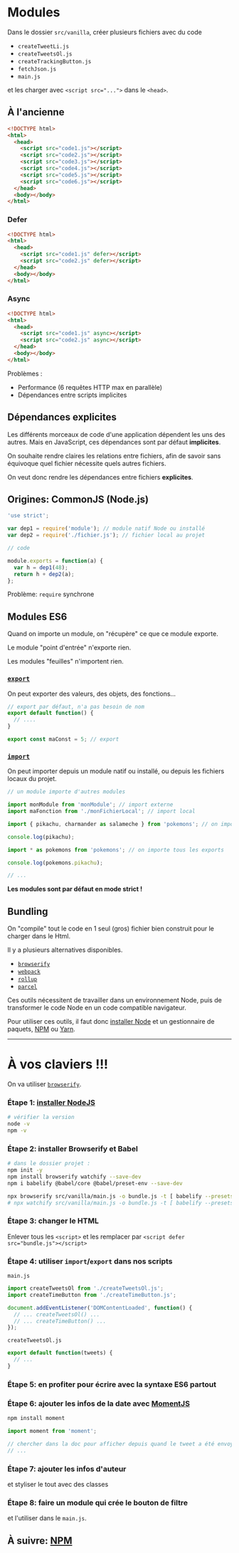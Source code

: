 # Modules

Dans le dossier `src/vanilla`, créer plusieurs fichiers avec du code

- `createTweetLi.js`
- `createTweetsOl.js`
- `createTrackingButton.js`
- `fetchJson.js`
- `main.js`

et les charger avec `<script src="...">` dans le `<head>`.

## À l'ancienne

```html
<!DOCTYPE html>
<html>
  <head>
    <script src="code1.js"></script>
    <script src="code2.js"></script>
    <script src="code3.js"></script>
    <script src="code4.js"></script>
    <script src="code5.js"></script>
    <script src="code6.js"></script>
  </head>
  <body></body>
</html>
```

### Defer

```html
<!DOCTYPE html>
<html>
  <head>
    <script src="code1.js" defer></script>
    <script src="code2.js" defer></script>
  </head>
  <body></body>
</html>
```

### Async

```html
<!DOCTYPE html>
<html>
  <head>
    <script src="code1.js" async></script>
    <script src="code2.js" async></script>
  </head>
  <body></body>
</html>
```

Problèmes :

- Performance (6 requêtes HTTP max en parallèle)
- Dépendances entre scripts implicites

## Dépendances explicites

Les différents morceaux de code d'une application dépendent les uns des autres. Mais en JavaScript, ces dépendances sont par défaut **implicites**.

On souhaite rendre claires les relations entre fichiers, afin de savoir sans équivoque quel fichier nécessite quels autres fichiers.

On veut donc rendre les dépendances entre fichiers **explicites**.

## Origines: CommonJS (Node.js)

```js
'use strict';

var dep1 = require('module'); // module natif Node ou installé
var dep2 = require('./fichier.js'); // fichier local au projet

// code

module.exports = function(a) {
  var h = dep1(48);
  return h + dep2(a);
};
```

Problème: `require` synchrone

## Modules ES6

Quand on importe un module, on "récupère" ce que ce module exporte.

Le module "point d'entrée" n'exporte rien.

Les modules "feuilles" n'importent rien.

### [`export`](https://developer.mozilla.org/fr/docs/Web/JavaScript/Reference/Instructions/export)

On peut exporter des valeurs, des objets, des fonctions...

```js
// export par défaut, n'a pas besoin de nom
export default function() {
  // ....
}

export const maConst = 5; // export
```

### [`import`](https://developer.mozilla.org/fr/docs/Web/JavaScript/Reference/Instructions/import)

On peut importer depuis un module natif ou installé, ou depuis les fichiers locaux du projet.

```js
// un module importe d'autres modules

import monModule from 'monModule'; // import externe
import maFonction from './monFichierLocal'; // import local

import { pikachu, charmander as salameche } from 'pokemons'; // on importe seulement "pikachu" et "charmander", que je renomme en "salameche"

console.log(pikachu);

import * as pokemons from 'pokemons'; // on importe tous les exports

console.log(pokemons.pikachu);

// ...
```

**Les modules sont par défaut en mode strict !**

## Bundling

On "compile" tout le code en 1 seul (gros) fichier bien construit pour le charger dans le Html.

Il y a plusieurs alternatives disponibles.

- [`browserify`](http://browserify.org/)
- [`webpack`](https://webpack.js.org/)
- [`rollup`](https://rollupjs.org/guide/en)
- [`parcel`](https://parceljs.org/)

Ces outils nécessitent de travailler dans un environnement Node, puis de transformer le code Node en un code compatible navigateur.

Pour utiliser ces outils, il faut donc [installer Node](https://nodejs.org/en/) et un gestionnaire de paquets, [NPM](https://www.npmjs.com/) ou [Yarn](https://yarnpkg.com/en/).

---

# À vos claviers !!!

On va utiliser [`browserify`](http://browserify.org/).

### Étape 1: [installer NodeJS](https://nodejs.org/en/)

```bash
# vérifier la version
node -v
npm -v
```

### Étape 2: installer Browserify et Babel

```bash
# dans le dossier projet :
npm init -y
npm install browserify watchify --save-dev
npm i babelify @babel/core @babel/preset-env --save-dev

npx browserify src/vanilla/main.js -o bundle.js -t [ babelify --presets [ @babel/env ] ] -d
# npx watchify src/vanilla/main.js -o bundle.js -t [ babelify --presets [ @babel/env ] ] -d -v
```

### Étape 3: changer le HTML

Enlever tous les `<script>` et les remplacer par `<script defer src="bundle.js"></script>`

### Étape 4: utiliser `import`/`export` dans nos scripts

`main.js`

```js
import createTweetsOl from './createTweetsOl.js';
import createTimeButton from './createTimeButton.js';

document.addEventListener('DOMContentLoaded', function() {
  // ... createTweetsOl() ...
  // ... createTimeButton() ...
});
```

`createTweetsOl.js`

```js
export default function(tweets) {
  // ...
}
```

### Étape 5: en profiter pour écrire avec la syntaxe ES6 partout

### Étape 6: ajouter les infos de la date avec [MomentJS](https://momentjs.com/)

```bash
npm install moment
```

```js
import moment from 'moment';

// chercher dans la doc pour afficher depuis quand le tweet a été envoyé
// ...
```

### Étape 7: ajouter les infos d'auteur

et styliser le tout avec des classes

### Étape 8: faire un module qui crée le bouton de filtre

et l'utiliser dans le `main.js`.

## À suivre: [NPM](./npm.md)
